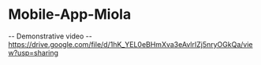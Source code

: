 # Mobile-App-Miola
-- Demonstrative video --
https://drive.google.com/file/d/1hK_YEL0eBHmXva3eAvlrIZj5nryOGkQa/view?usp=sharing
